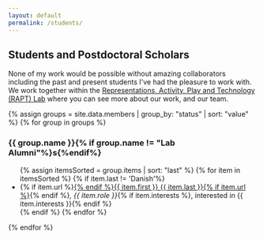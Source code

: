 ```yaml
---
layout: default
permalink: /students/
---
```


## Students and Postdoctoral Scholars

None of my work would be possible without amazing collaborators including the past and present students I've had the pleasure to work with. We work together within the  <a href="http://theraptlab.org" target="_blank">Representations, Activity, Play and Technology (RAPT) Lab</a> where you can see more about our work, and our team.

{% assign groups = site.data.members | group_by: "status" | sort: "value" %}
{% for group in groups %}
<h3>{{ group.name }}{% if group.name != "Lab Alumni"%}s{%endif%}</h3><ul>
{% assign itemsSorted = group.items | sort: "last" %}
{% for item in itemsSorted %}
    {% if item.last != 'Danish'%}
        <li>{% if item.url %}<a href="{{ item.url }}" target="_blank">{% endif %}{{ item.first }} {{ item.last }}{% if item.url %}</a>{% endif %}<em>, {{ item.role }}</em>{% if item.interests %}, interested in {{ item.interests }}{% endif %}
        </li>
    {% endif %}
{% endfor %}
</ul>
{% endfor %}